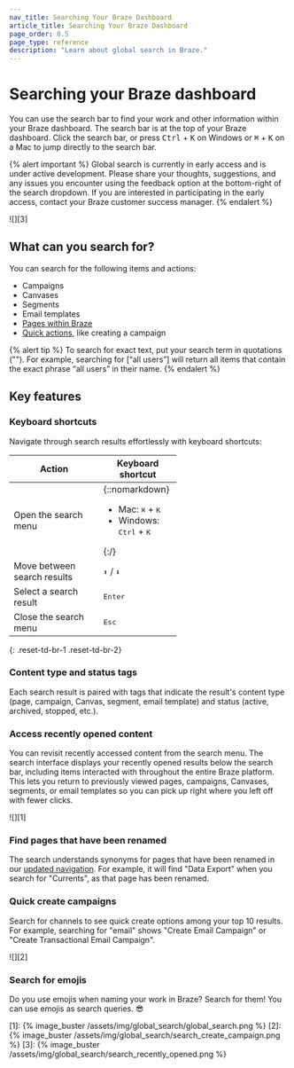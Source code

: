 ```yaml
---
nav_title: Searching Your Braze Dashboard
article_title: Searching Your Braze Dashboard
page_order: 0.5
page_type: reference
description: "Learn about global search in Braze."
---
```


# Searching your Braze dashboard

You can use the search bar to find your work and other information within your Braze dashboard. The search bar is at the top of your Braze dashboard. Click the search bar, or press <kbd>Ctrl</kbd>&nbsp;+&nbsp;<kbd>K</kbd> on Windows or <kbd>⌘</kbd>&nbsp;+&nbsp;<kbd>K</kbd> on a Mac to jump directly to the search bar.

{% alert important %}
Global search is currently in early access and is under active development. Please share your thoughts, suggestions, and any issues you encounter using the feedback option at the bottom-right of the search dropdown. If you are interested in participating in the early access, contact your Braze customer success manager.
{% endalert %}

![][3]

## What can you search for?

You can search for the following items and actions:

- Campaigns
- Canvases
- Segments
- Email templates
- [Pages within Braze](#find-pages-that-have-been-renamed)
- [Quick actions](#quick-create-campaigns), like creating a campaign

{% alert tip %}
To search for exact text, put your search term in quotations (""). For example, searching for [“all users”] will return all items that contain the exact phrase “all users” in their name.
{% endalert %}

## Key features

### Keyboard shortcuts

Navigate through search results effortlessly with keyboard shortcuts:

<style>
  div.small_table + table {
    max-width: 60%;
  }
table th:nth-child(1),
table th:nth-child(2),
table td:nth-child(1),
table td:nth-child(2), {
    width:20%;
}
table td {
    word-break: break-word;
}
</style>

<div class="small_table"></div>

| Action                      | Keyboard shortcut                                                             |
| --------------------------- | ----------------------------------------------------------------------------- |
| Open the search menu        | {::nomarkdown} <ul> <li> Mac: <kbd>⌘</kbd>&nbsp;+&nbsp;<kbd>K</kbd> </li> <li>Windows: <kbd>Ctrl</kbd>&nbsp;+&nbsp;<kbd>K</kbd> </li> </ul> {:/}  |
| Move between search results | <kbd>⬆</kbd> / <kbd>⬇</kbd>  |
| Select a search result      | <kbd>Enter</kbd>    |
| Close the search menu       | <kbd>Esc</kbd>  |
{: .reset-td-br-1 .reset-td-br-2}

### Content type and status tags

Each search result is paired with tags that indicate the result's content type (page, campaign, Canvas, segment, email template) and status (active, archived, stopped, etc.).

### Access recently opened content

You can revisit recently accessed content from the search menu. The search interface displays your recently opened results below the search bar, including items interacted with throughout the entire Braze platform. This lets you return to previously viewed pages, campaigns, Canvases, segments, or email templates so you can pick up right where you left off with fewer clicks.

![][1]

### Find pages that have been renamed

The search understands synonyms for pages that have been renamed in our [updated navigation]({{site.baseurl}}/navigation). For example, it will find "Data Export" when you search for "Currents", as that page has been renamed.

### Quick create campaigns

Search for channels to see quick create options among your top 10 results. For example, searching for "email" shows "Create Email Campaign" or "Create Transactional Email Campaign".

![][2]

### Search for emojis

Do you use emojis when naming your work in Braze? Search for them! You can use emojis as search queries. 😎


[1]: {% image_buster /assets/img/global_search/global_search.png %}
[2]: {% image_buster /assets/img/global_search/search_create_campaign.png %}
[3]: {% image_buster /assets/img/global_search/search_recently_opened.png %}